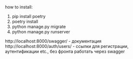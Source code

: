 how to install:

1) pip install poetry  
2) poetry install  
3) python manage.py migrate  
4) python manage.py runserver  


http://localhost:8000/swagger/ - документация  
http://localhost:8000/auth/users/ - ссылки для регистрации, аутентификации etc., без фронта работать через swagger  
